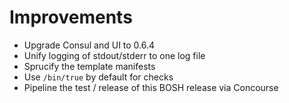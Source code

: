 # Improvements

- Upgrade Consul and UI to 0.6.4
- Unify logging of stdout/stderr to one log file
- Sprucify the template manifests
- Use `/bin/true` by default for checks
- Pipeline the test / release of this BOSH release via Concourse
